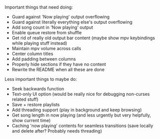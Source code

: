 Important things that need doing:
- Guard against 'Now playing' output overflowing
- Guard against literally everything else's output overflowing
- Add song count in 'Now playing' output
- Enable queue restore from shuffle
- Get rid of really old output bar content (maybe show mpv keybindings while playing stuff instead)
- Maintain mpv volume across calls
- Center column titles
- Add padding between columns
- Properly hide sections if they have no content
- Rewrite the README when all these are done

Less important things to maybe do:
- Seek backwards function
- Text-only UI option (would be really nice for debugging non-curses related stuff)
- Save + restore playlists
- Add threading support (play in background and keep browsing)
- Get song length in now playing (and less urgently but very helpfully, show current time)
- Caching 'now playing' contents for seamless transitions (save locally and delete after? Probably needs threading)
